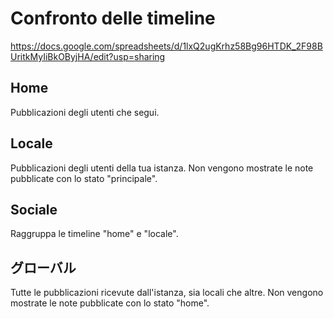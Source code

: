 # Confronto delle timeline

https://docs.google.com/spreadsheets/d/1lxQ2ugKrhz58Bg96HTDK_2F98BUritkMyIiBkOByjHA/edit?usp=sharing

## Home
Pubblicazioni degli utenti che segui.

## Locale
Pubblicazioni degli utenti della tua istanza. Non vengono mostrate le note pubblicate con lo stato "principale".

## Sociale
Raggruppa le timeline "home" e "locale".

## グローバル
Tutte le pubblicazioni ricevute dall'istanza, sia locali che altre. Non vengono mostrate le note pubblicate con lo stato "home".
